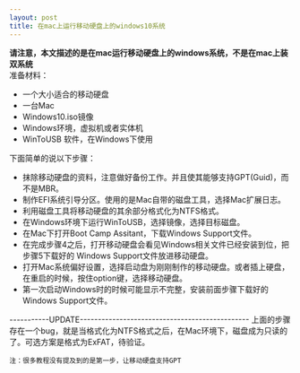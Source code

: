 ```yaml
---
layout: post
title: 在mac上运行移动硬盘上的windows10系统
---
```

**请注意，本文描述的是在mac运行移动硬盘上的windows系统，不是在mac上装双系统**  
准备材料：
- 一个大小适合的移动硬盘
- 一台Mac
- Windows10.iso镜像
- Windows环境，虚拟机或者实体机
- WinToUSB 软件，在Windows下使用

下面简单的说以下步骤：
- 抹除移动硬盘的资料，注意做好备份工作。并且使其能够支持GPT(Guid)，而不是MBR。
- 制作EFI系统引导分区。使用的是Mac自带的磁盘工具，选择Mac扩展日志。
- 利用磁盘工具将移动硬盘的其余部分格式化为NTFS格式。
- 在Windows环境下运行WinToUSB，选择镜像，选择目标磁盘。
- 在Mac下打开Boot Camp Assitant，下载Windows Support文件。
- 在完成步骤4之后，打开移动硬盘会看见Windows相关文件已经安装到位，把步骤5下载好的
    Windows Support文件放进移动硬盘。
- 打开Mac系统偏好设置，选择启动盘为刚刚制作的移动硬盘。或者插上硬盘，在重启的时候，按住option键，选择移动硬盘。
- 第一次启动Windows时的时候可能显示不完整，安装前面步骤下载好的Windows Support文件。

-----------UPDATE-----------------------------------------------
上面的步骤存在一个bug，就是当格式化为NTFS格式之后，在Mac环境下，磁盘成为只读的了。可选方案是格式为ExFAT，待验证。

`注：很多教程没有提及到的是第一步，让移动硬盘支持GPT`
